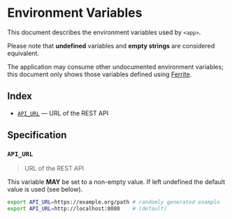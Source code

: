 # Environment Variables

This document describes the environment variables used by `<app>`.

Please note that **undefined** variables and **empty strings** are considered
equivalent.

The application may consume other undocumented environment variables; this
document only shows those variables defined using [Ferrite].

## Index

- [`API_URL`](#API_URL) — URL of the REST API

## Specification

### `API_URL`

> URL of the REST API

This variable **MAY** be set to a non-empty value.
If left undefined the default value is used (see below).

```bash
export API_URL=https://example.org/path # randomly generated example
export API_URL=http://localhost:8080    # (default)
```

<!-- references -->

[ferrite]: https://github.com/dogmatiq/ferrite
